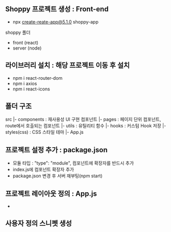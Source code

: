 ## Shoppy 프로젝트 생성 : Front-end
- npx create-reate-app@5.1.0 shoppy-app

shoppy 폴더
- front (react)
- server (node)

## 라이브러리 설치 : 해당 프로젝트 이동 후 설치
- npm i react-router-dom
- npm i axios 
- npm i react-icons

## 폴더 구조
src
 |- components : 재사용성 UI 구현 컴포넌트
 |- pages : 페이지 단위 컴포넌트, route에서 호출되는 컴포넌트
 |- utils : 유틸리티 함수
 |- hooks : 커스텀 Hook 저장
 |- styles(css) : CSS 스타일 테마
 |- App.js

## 프로젝트 설정 추가 : package.json
- 모듈 타입 : "type": "module", 컴포넌트에 확장자를 반드시 추가
- index.js에 컴포넌트 확장자 추가
- package.json 변경 후 서버 재부팅(npm start)

## 프로젝트 레이아웃 정의 : App.js
- 

## 사용자 정의 스니펫 생성